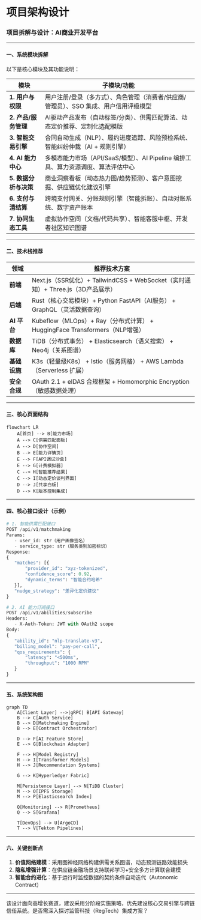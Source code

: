# 项目架构设计

### 项目拆解与设计：AI商业开发平台

---

#### **一、系统模块拆解**
以下是核心模块及其功能说明：

| **模块**                 | **子模块/功能**                                                                 |
|--------------------------|--------------------------------------------------------------------------------|
| **1. 用户与权限**        | 用户注册/登录（多方式）、角色管理（消费者/供应商/管理员）、SSO 集成、用户信用评级模型 |
| **2. 产品/服务管理**     | AI驱动产品发布（自动标签/分类）、供需匹配算法、动态定价推荐、定制化选配模版       |
| **3. 智能交易引擎**      | 合同自动生成（NLP）、履约进度追踪、风险预检系统、智能纠纷仲裁（AI + 规则引擎）   |
| **4. AI 能力中心**       | 多模态能力市场（API/SaaS/模型）、AI Pipeline 编排工具、算力资源调度、算法评估中心 |
| **5. 数据分析与决策**    | 商业洞察看板（动态热力图/趋势预测）、客户意图挖掘、供应链优化建议引擎           |
| **6. 支付与清结算**      | 跨境支付网关、分账规则引擎（智能拆账）、自动对账系统、数字资产账本              |
| **7. 协同生态工具**      | 虚拟协作空间（文档/代码共享）、智能客服中枢、开发者社区知识图谱                 |

---

#### **二、技术栈推荐**
| **领域**              | **推荐技术方案**                                                                         |
|-----------------------|----------------------------------------------------------------------------------------|
| **前端**              | Next.js（SSR优化）+ TailwindCSS + WebSocket（实时通知）+ Three.js（3D产品展示）          |
| **后端**              | Rust（核心交易模块）+ Python FastAPI（AI服务） + GraphQL（灵活数据查询）                 |
| **AI 平台**           | Kubeflow（MLOps）+ Ray（分布式计算） + HuggingFace Transformers（NLP增强）               |
| **数据库**            | TiDB（分布式事务） + Elasticsearch（语义搜索） + Neo4j（关系图谱）                        |
| **基础设施**          | K3s（轻量级K8s） + Istio（服务网格） + AWS Lambda（Serverless 扩展）                     |
| **安全合规**          | OAuth 2.1 + eIDAS 合规框架 + Homomorphic Encryption（敏感数据处理）                      |

---

#### **三、核心页面结构**
```mermaid
flowchart LR
    A[首页] --> B[能力市场]
    A --> C[供需匹配面板]
    A --> D[协作空间]
    B --> E[能力详情页]
    E --> F[API调试沙盒]
    E --> G[计费模拟器]
    C --> H[智能推荐结果]
    C --> I[动态定价谈判界面]
    D --> J[共享白板]
    D --> K[版本控制集成]
```

---

#### **四、核心接口设计（示例）**
```python
# 1. 智能供需匹配接口
POST /api/v1/matchmaking
Params: 
   - user_id: str（用户画像签名）
   - service_type: str（服务类别加密标识）
Response:
{
   "matches": [{
       "provider_id": "xyz-tokenized",
       "confidence_score": 0.92,
       "dynamic_terms": "智能合约哈希"
   }],
   "nudge_strategy": "差异化定价建议"
}

# 2. AI 能力订阅接口
POST /api/v1/abilities/subscribe
Headers:
   - X-Auth-Token: JWT with OAuth2 scope
Body:
{
   "ability_id": "nlp-translate-v3",
   "billing_model": "pay-per-call",
   "qos_requirements": {
       "latency": "<500ms",
       "throughput": "1000 RPM"
   }
}
```

---

#### **五、系统架构图**
```mermaid
graph TD
    A[Client Layer] -->|gRPC| B[API Gateway]
    B --> C[Auth Service]
    B --> D[Matchmaking Engine]
    B --> E[Contract Orchestrator]
    
    D --> F[AI Feature Store]
    E --> G[Blockchain Adapter]
    
    F --> H[Model Registry]
    H --> I[Transformer Models]
    H --> J[Recommendation Systems]
    
    G --> K[Hyperledger Fabric]
    
    M[Persistence Layer] --> N[TiDB Cluster]
    M --> O[IPFS Storage]
    M --> P[Elasticsearch Index]
    
    Q[Monitoring] --> R[Prometheus]
    Q --> S[Grafana]
    
    T[DevOps] --> U[ArgoCD]
    T --> V[Tekton Pipelines]
```

---

#### **六、关键创新点**
1. **价值网络建模**：采用图神经网络构建供需关系图谱，动态预测链路效能损失
2. **隐私增强计算**：在供应链金融场景支持联邦学习+安全多方计算联合建模
3. **智能合约进化**：基于运行时监控数据的契约条件自动迭代（Autonomic Contract）

---

该设计面向高增长赛道，建议采用分阶段实施策略，优先建设核心交易引擎与跨链信任系统。是否需深入探讨监管科技（RegTech）集成方案？